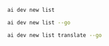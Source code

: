 ```bash title="List all samples"
ai dev new list
```

```bash title="List only Go samples"
ai dev new list --go
```

```bash title="Filter the list by name"
ai dev new list translate --go
```
